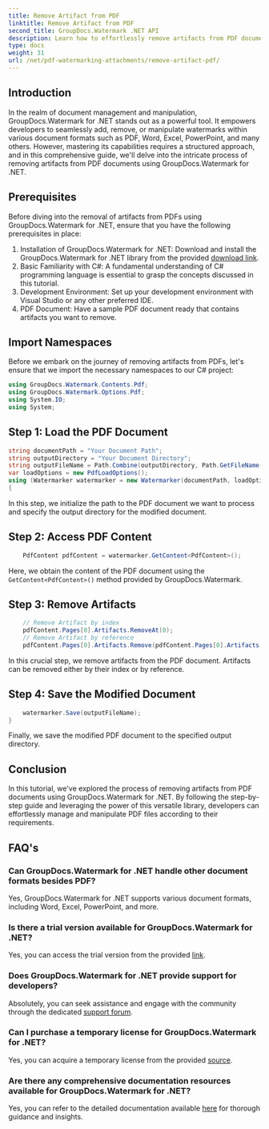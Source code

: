 ```yaml
---
title: Remove Artifact from PDF
linktitle: Remove Artifact from PDF
second_title: GroupDocs.Watermark .NET API
description: Learn how to effortlessly remove artifacts from PDF documents using GroupDocs.Watermark for .NET. Master the process step-by-step with our comprehensive tutorial.
type: docs
weight: 31
url: /net/pdf-watermarking-attachments/remove-artifact-pdf/
---
```

## Introduction
In the realm of document management and manipulation, GroupDocs.Watermark for .NET stands out as a powerful tool. It empowers developers to seamlessly add, remove, or manipulate watermarks within various document formats such as PDF, Word, Excel, PowerPoint, and many others. However, mastering its capabilities requires a structured approach, and in this comprehensive guide, we'll delve into the intricate process of removing artifacts from PDF documents using GroupDocs.Watermark for .NET.
## Prerequisites
Before diving into the removal of artifacts from PDFs using GroupDocs.Watermark for .NET, ensure that you have the following prerequisites in place:
1. Installation of GroupDocs.Watermark for .NET: Download and install the GroupDocs.Watermark for .NET library from the provided [download link](https://releases.groupdocs.com/Watermark/net/).
2. Basic Familiarity with C#: A fundamental understanding of C# programming language is essential to grasp the concepts discussed in this tutorial.
3. Development Environment: Set up your development environment with Visual Studio or any other preferred IDE.
4. PDF Document: Have a sample PDF document ready that contains artifacts you want to remove.

## Import Namespaces
Before we embark on the journey of removing artifacts from PDFs, let's ensure that we import the necessary namespaces to our C# project:
```csharp
using GroupDocs.Watermark.Contents.Pdf;
using GroupDocs.Watermark.Options.Pdf;
using System.IO;
using System;
```
## Step 1: Load the PDF Document
```csharp
string documentPath = "Your Document Path";
string outputDirectory = "Your Document Directory";
string outputFileName = Path.Combine(outputDirectory, Path.GetFileName(documentPath));
var loadOptions = new PdfLoadOptions();
using (Watermarker watermarker = new Watermarker(documentPath, loadOptions))
{
```
In this step, we initialize the path to the PDF document we want to process and specify the output directory for the modified document.
## Step 2: Access PDF Content
```csharp
    PdfContent pdfContent = watermarker.GetContent<PdfContent>();
```
Here, we obtain the content of the PDF document using the `GetContent<PdfContent>()` method provided by GroupDocs.Watermark.
## Step 3: Remove Artifacts
```csharp
    // Remove Artifact by index
    pdfContent.Pages[0].Artifacts.RemoveAt(0);
    // Remove Artifact by reference
    pdfContent.Pages[0].Artifacts.Remove(pdfContent.Pages[0].Artifacts[0]);
```
In this crucial step, we remove artifacts from the PDF document. Artifacts can be removed either by their index or by reference.
## Step 4: Save the Modified Document
```csharp
    watermarker.Save(outputFileName);
}
```
Finally, we save the modified PDF document to the specified output directory.

## Conclusion
In this tutorial, we've explored the process of removing artifacts from PDF documents using GroupDocs.Watermark for .NET. By following the step-by-step guide and leveraging the power of this versatile library, developers can effortlessly manage and manipulate PDF files according to their requirements.
## FAQ's
### Can GroupDocs.Watermark for .NET handle other document formats besides PDF?
Yes, GroupDocs.Watermark for .NET supports various document formats, including Word, Excel, PowerPoint, and more.
### Is there a trial version available for GroupDocs.Watermark for .NET?
Yes, you can access the trial version from the provided [link](https://releases.groupdocs.com/).
### Does GroupDocs.Watermark for .NET provide support for developers?
Absolutely, you can seek assistance and engage with the community through the dedicated [support forum](https://forum.groupdocs.com/c/watermark/19).
### Can I purchase a temporary license for GroupDocs.Watermark for .NET?
Yes, you can acquire a temporary license from the provided [source](https://purchase.groupdocs.com/temporary-license/).
### Are there any comprehensive documentation resources available for GroupDocs.Watermark for .NET?
Yes, you can refer to the detailed documentation available [here](https://reference.groupdocs.com/Watermark/net/) for thorough guidance and insights.
